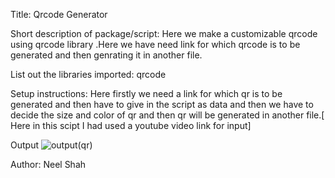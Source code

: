 Title: Qrcode Generator

Short description of package/script: Here we make a customizable qrcode using qrcode library .Here we have need link for which qrcode is to be generated and then genrating it in another file.

List out the libraries imported: qrcode

Setup instructions: Here firstly we need a link for which qr is to be generated and then have to give in the script as data and then we have to decide the size and color of qr
and then qr will be generated in another file.[ Here in this scipt I  had used a youtube video link for input]
 

Output
![output(qr)](https://user-images.githubusercontent.com/71593494/121865494-a6bac080-cd1b-11eb-9208-3986555387fa.png)



Author:
Neel Shah

